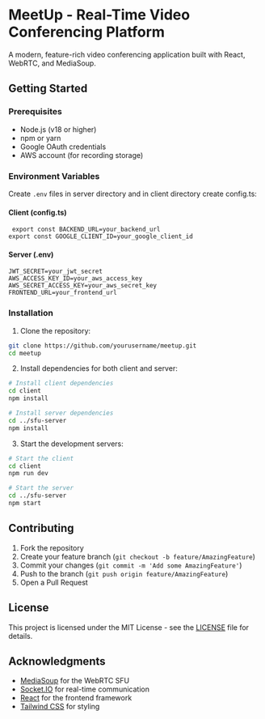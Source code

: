 # MeetUp - Real-Time Video Conferencing Platform

A modern, feature-rich video conferencing application built with React, WebRTC, and MediaSoup.

## Getting Started

### Prerequisites

- Node.js (v18 or higher)
- npm or yarn
- Google OAuth credentials
- AWS account (for recording storage)

### Environment Variables

Create `.env` files in server directory and in client directory create config.ts:

#### Client (config.ts)
```
 export const BACKEND_URL=your_backend_url
export const GOOGLE_CLIENT_ID=your_google_client_id
```

#### Server (.env)
```
JWT_SECRET=your_jwt_secret
AWS_ACCESS_KEY_ID=your_aws_access_key
AWS_SECRET_ACCESS_KEY=your_aws_secret_key
FRONTEND_URL=your_frontend_url
```

### Installation

1. Clone the repository:
```bash
git clone https://github.com/yourusername/meetup.git
cd meetup
```

2. Install dependencies for both client and server:
```bash
# Install client dependencies
cd client
npm install

# Install server dependencies
cd ../sfu-server
npm install
```

3. Start the development servers:

```bash
# Start the client
cd client
npm run dev

# Start the server
cd ../sfu-server
npm start
```


## Contributing

1. Fork the repository
2. Create your feature branch (`git checkout -b feature/AmazingFeature`)
3. Commit your changes (`git commit -m 'Add some AmazingFeature'`)
4. Push to the branch (`git push origin feature/AmazingFeature`)
5. Open a Pull Request

## License

This project is licensed under the MIT License - see the [LICENSE](LICENSE) file for details.

## Acknowledgments

- [MediaSoup](https://mediasoup.org/) for the WebRTC SFU
- [Socket.IO](https://socket.io/) for real-time communication
- [React](https://reactjs.org/) for the frontend framework
- [Tailwind CSS](https://tailwindcss.com/) for styling

